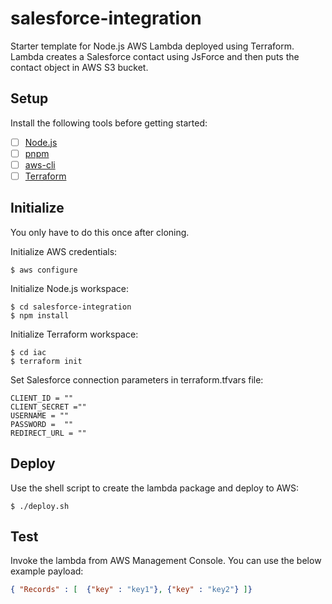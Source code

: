 # salesforce-integration

Starter template for  Node.js AWS Lambda deployed using Terraform. Lambda creates a Salesforce contact using JsForce and then puts the contact object in AWS S3 bucket. 

## Setup

Install the following tools before getting started:

- [ ] [Node.js](https://nodejs.org/en/)
- [ ] [pnpm](https://pnpm.io/)
- [ ] [aws-cli](https://aws.amazon.com/cli/)
- [ ] [Terraform](https://www.terraform.io/)

## Initialize

You only have to do this once after cloning.

Initialize AWS credentials:

```shell
$ aws configure
```

Initialize Node.js workspace:

```shell
$ cd salesforce-integration
$ npm install
```

Initialize Terraform workspace:

```shell
$ cd iac
$ terraform init
```

Set Salesforce connection parameters in terraform.tfvars file:
```shell
CLIENT_ID = ""
CLIENT_SECRET =""
USERNAME = ""
PASSWORD =  ""
REDIRECT_URL = ""
```

## Deploy

Use the shell script to create the lambda package and deploy to AWS:

```shell
$ ./deploy.sh
```

## Test

Invoke the lambda from AWS Management Console.
You can use the below example payload:

```json
{ "Records" : [  {"key" : "key1"}, {"key" : "key2"} ]}
```


